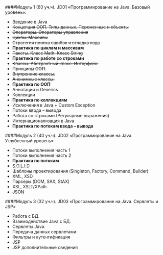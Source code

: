 ####Модуль 1 (60 уч.ч). JD01 «Программирование на Java. Базовый уровень»:
* Введение в Java
* ~~Концепция ООП. Типы данных. Переменные и объекты~~
* ~~Операторы. Операторы управления~~
* ~~Циклы. Массивы~~
* ~~Стратегия поиска ошибок и отладка кода~~
* **Практика по циклам и массивам**
* ~~Пакеты. Класс Math. Класс String~~
* **Практика по работе со строками**
* ~~Классы. Абстрактный класс. Интерфейс.~~ 
* ~~Принципы ООП.~~
* ~~Внутренние классы.~~
* ~~Анонимные классы.~~
* **Практика по ООП**
* Аннотации и Generics
* Коллекции
* **Практика по коллекциям**
* Исключения в Java + Custom Exception
* Потоки ввода – вывода 
* Работа со строками  (Регулярные выражения)
* Интернационализация в Java
* **Практика по потокам ввода – вывода**

####Модуль 2 (40 уч.ч). JD02 «Программирование на Java. Углубленный уровень»
* Потоки выполнения часть 1
* Потоки выполнения часть 2
* **Практика по потокам**
* S.O.L.I.D
* Шаблоны проектирования (Singleton, Factory, Command, Builder)
* XML, XSD
* Парсеры (DOM, SAX, StAX)
* XSL, XSLT/XPath
* JSON

####Модуль 3 (32 уч.ч). JD03 «Программирование на Java. Сервлеты и JSP»
* Работа с БД.
* Взаимодействие Java с БД.
* Сервлеты  Java.
* Передача данных сервлетами
* Фильтры и аутентификация
* JSP
* JSP дополнительные сведения